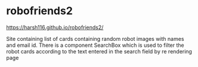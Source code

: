 # robofriends2
https://harsh116.github.io/robofriends2/

Site containing list of cards containing random robot images with names and email id.
There is a component SearchBox which is used to filter the robot cards according to the text entered in the search field by re rendering page
